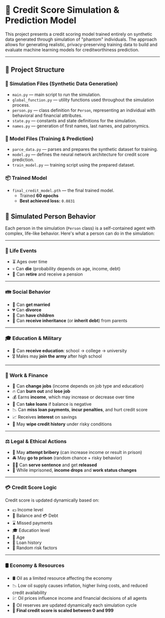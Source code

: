 # 🏦 Credit Score Simulation & Prediction Model

This project presents a credit scoring model trained entirely on synthetic data generated through simulation of "phantom" individuals. The approach allows for generating realistic, privacy-preserving training data to build and evaluate machine learning models for creditworthiness prediction.

---

## 📁 Project Structure

### 🔄 Simulation Files (Synthetic Data Generation)

- `main.py` — main script to run the simulation.
- `global_function.py` — utility functions used throughout the simulation process.
- `person.py` — class definition for `Person`, representing an individual with behavioral and financial attributes.
- `state.py` — constants and state definitions for the simulation.
- `names.py` — generation of first names, last names, and patronymics.

### 🤖 Model Files (Training & Prediction)

- `parce_data.py` — parses and prepares the synthetic dataset for training.
- `model.py` — defines the neural network architecture for credit score prediction.
- `train_model.py` — training script using the prepared dataset.

### 📦 Trained Model

- `final_credit_model.pth` — the final trained model.
  - Trained **60 epochs**
  - **Best achieved loss:** `0.0831`

## 🧠 Simulated Person Behavior

Each person in the simulation (`Person` class) is a self-contained agent with complex, life-like behavior. Here's what a person can do in the simulation:

---

### 🧬 Life Events
- ⏳ Ages over time
- 💀 Can **die** (probability depends on age, income, debt)
- 🧓 Can **retire** and receive a pension

---

### 👪 Social Behavior
- 💍 Can **get married**
- 💔 Can **divorce**
- 👶 Can **have children**
- 🧾 Can **receive inheritance** (or **inherit debt**) from parents

---

### 🎓 Education & Military
- 🏫 Can **receive education**: school → college → university
- 🎖️ Males may **join the army** after high school

---

### 💼 Work & Finance
- 💼 Can **change jobs** (income depends on job type and education)
- 🔥 Can **burn out** and **lose job**
- 💰 Earns **income**, which may increase or decrease over time
- 🏦 Can **take loans** if balance is negative
- 📉 Can **miss loan payments**, **incur penalties**, and hurt credit score
- 📈 Receives **interest** on savings
- 🧽 May **wipe credit history** under risky conditions

---

### ⚖️ Legal & Ethical Actions
- 💸 May **attempt bribery** (can increase income or result in prison)
- 🚔 May **go to prison** (random chance + risky behavior)
- 🧍‍♂️ Can **serve sentence** and get **released**
- 👮 While imprisoned, **income drops** and **work status changes**

---

### 💳 Credit Score Logic
Credit score is updated dynamically based on:
- 💵 Income level  
- 🏦 Balance and 💳 Debt  
- ⌛ Missed payments  
- 🎓 Education level  
- 👶 Age  
- 🧾 Loan history  
- 🎲 Random risk factors

---

### 🛢️ Economy & Resources
- 🛢️ Oil as a limited resource affecting the economy
- 📉 Low oil supply causes inflation, higher living costs, and reduced credit availability
- 💹 Oil prices influence income and financial decisions of all agents
- 🔄 Oil reserves are updated dynamically each simulation cycle
- 🔢 **Final credit score is scaled between 0 and 999**
